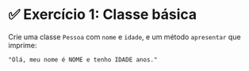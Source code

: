 # ✅ Exercício 1: Classe básica

Crie uma classe `Pessoa` com `nome` e `idade`, e um método `apresentar` que imprime:

```
"Olá, meu nome é NOME e tenho IDADE anos."
```
